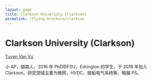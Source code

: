 ```yaml
---
layout: page
title: Clarkson University (Clarkson)
permalink: /flying-brochure/clarkson
---
```

# Clarkson University (Clarkson)

[Tuyen Van Vu](https://www.clarkson.edu/people/tuyen-vu)

小 AP，越南人，2016 年 PhD@FSU，Edrington 的学生，于 2018 年加入 Clarkson。研究领域主要为微网，HVDC，舰船电气系统等，略偏 PS。
